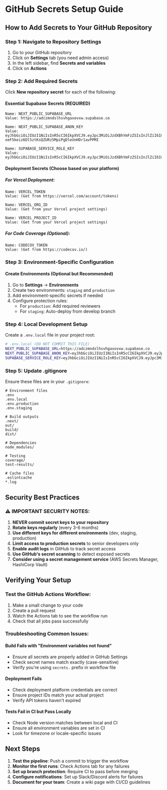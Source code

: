 # GitHub Secrets Setup Guide

## How to Add Secrets to Your GitHub Repository

### Step 1: Navigate to Repository Settings

1. Go to your GitHub repository
2. Click on **Settings** tab (you need admin access)
3. In the left sidebar, find **Secrets and variables**
4. Click on **Actions**

### Step 2: Add Required Secrets

Click **New repository secret** for each of the following:

#### Essential Supabase Secrets (REQUIRED)

```
Name: NEXT_PUBLIC_SUPABASE_URL
Value: https://adczmndslhsvhgaxovxw.supabase.co

Name: NEXT_PUBLIC_SUPABASE_ANON_KEY
Value: eyJhbGciOiJIUzI1NiIsInR5cCI6IkpXVCJ9.eyJpc3MiOiJzdXBhYmFzZSIsInJlZiI6ImFkY3ptbmRzbGhzdmhnYXhvdnh3Iiwicm9sZSI6ImFub24iLCJpYXQiOjE3NDc1NzY1MjMsImV4cCI6MjA2MzE1MjUyM30.-oeF5keiz6Dl5ztKsQZURz5MpiPgDleUnHDr1avPPMI

Name: SUPABASE_SERVICE_ROLE_KEY
Value: eyJhbGciOiJIUzI1NiIsInR5cCI6IkpXVCJ9.eyJpc3MiOiJzdXBhYmFzZSIsInJlZiI6ImFkY3ptbmRzbGhzdmhnYXhvdnh3Iiwicm9sZSI6InNlcnZpY2Vfcm9sZSIsImlhdCI6MTc0NzU3NjUyMywiZXhwIjoyMDYzMTUyNTIzfQ.9Vs7Vq3rq1otHN0Brc1luCtojGN56qTTI0ue1tDQC2Q
```

#### Deployment Secrets (Choose based on your platform)

##### For Vercel Deployment:

```
Name: VERCEL_TOKEN
Value: (Get from https://vercel.com/account/tokens)

Name: VERCEL_ORG_ID
Value: (Get from your Vercel project settings)

Name: VERCEL_PROJECT_ID
Value: (Get from your Vercel project settings)
```

##### For Code Coverage (Optional):

```
Name: CODECOV_TOKEN
Value: (Get from https://codecov.io/)
```

### Step 3: Environment-Specific Configuration

#### Create Environments (Optional but Recommended)

1. Go to **Settings** → **Environments**
2. Create two environments: `staging` and `production`
3. Add environment-specific secrets if needed
4. Configure protection rules:
   - For `production`: Add required reviewers
   - For `staging`: Auto-deploy from develop branch

### Step 4: Local Development Setup

Create a `.env.local` file in your project root:

```bash
# .env.local (DO NOT COMMIT THIS FILE)
NEXT_PUBLIC_SUPABASE_URL=https://adczmndslhsvhgaxovxw.supabase.co
NEXT_PUBLIC_SUPABASE_ANON_KEY=eyJhbGciOiJIUzI1NiIsInR5cCI6IkpXVCJ9.eyJpc3MiOiJzdXBhYmFzZSIsInJlZiI6ImFkY3ptbmRzbGhzdmhnYXhvdnh3Iiwicm9sZSI6ImFub24iLCJpYXQiOjE3NDc1NzY1MjMsImV4cCI6MjA2MzE1MjUyM30.-oeF5keiz6Dl5ztKsQZURz5MpiPgDleUnHDr1avPPMI
SUPABASE_SERVICE_ROLE_KEY=eyJhbGciOiJIUzI1NiIsInR5cCI6IkpXVCJ9.eyJpc3MiOiJzdXBhYmFzZSIsInJlZiI6ImFkY3ptbmRzbGhzdmhnYXhvdnh3Iiwicm9sZSI6InNlcnZpY2Vfcm9sZSIsImlhdCI6MTc0NzU3NjUyMywiZXhwIjoyMDYzMTUyNTIzfQ.9Vs7Vq3rq1otHN0Brc1luCtojGN56qTTI0ue1tDQC2Q
```

### Step 5: Update .gitignore

Ensure these files are in your `.gitignore`:

```gitignore
# Environment files
.env
.env.local
.env.production
.env.staging

# Build outputs
.next/
out/
build/
dist/

# Dependencies
node_modules/

# Testing
coverage/
test-results/

# Cache files
.eslintcache
*.log
```

## Security Best Practices

### ⚠️ IMPORTANT SECURITY NOTES:

1. **NEVER commit secret keys to your repository**
2. **Rotate keys regularly** (every 3-6 months)
3. **Use different keys for different environments** (dev, staging, production)
4. **Limit access to production secrets** to senior developers only
5. **Enable audit logs** in GitHub to track secret access
6. **Use GitHub's secret scanning** to detect exposed secrets
7. **Consider using a secret management service** (AWS Secrets Manager, HashiCorp Vault)

## Verifying Your Setup

### Test the GitHub Actions Workflow:

1. Make a small change to your code
2. Create a pull request
3. Watch the Actions tab to see the workflow run
4. Check that all jobs pass successfully

### Troubleshooting Common Issues:

#### Build Fails with "Environment variables not found"

- Ensure all secrets are properly added in GitHub Settings
- Check secret names match exactly (case-sensitive)
- Verify you're using `secrets.` prefix in workflow file

#### Deployment Fails

- Check deployment platform credentials are correct
- Ensure project IDs match your actual project
- Verify API tokens haven't expired

#### Tests Fail in CI but Pass Locally

- Check Node version matches between local and CI
- Ensure all environment variables are set in CI
- Look for timezone or locale-specific issues

## Next Steps

1. **Test the pipeline**: Push a commit to trigger the workflow
2. **Monitor the first runs**: Check Actions tab for any failures
3. **Set up branch protection**: Require CI to pass before merging
4. **Configure notifications**: Set up Slack/Discord alerts for failures
5. **Document for your team**: Create a wiki page with CI/CD guidelines
